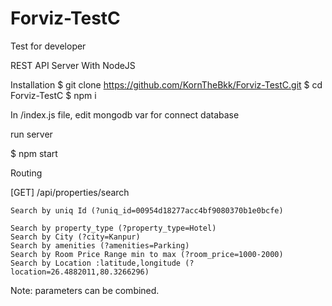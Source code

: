# Forviz-TestC
Test for developer

REST API Server With NodeJS

Installation
$ git clone https://github.com/KornTheBkk/Forviz-TestC.git
$ cd Forviz-TestC
$ npm i

In /index.js file, edit mongodb var for connect database

run server

$ npm start


Routing

[GET] /api/properties/search

    Search by uniq Id (?uniq_id=00954d18277acc4bf9080370b1e0bcfe)
    
    Search by property_type (?property_type=Hotel)
    Search by City (?city=Kanpur)
    Search by amenities (?amenities=Parking)
    Search by Room Price Range min to max (?room_price=1000-2000)
    Search by Location :latitude,longitude (?location=26.4882011,80.3266296)
 
 Note: parameters can be combined.
    
